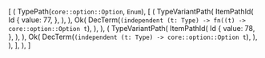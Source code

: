 [
    (
        TypePath(`core::option::Option`, `Enum`),
        [
            (
                TypeVariantPath(
                    ItemPathId(
                        Id {
                            value: 77,
                        },
                    ),
                ),
                Ok(
                    DecTerm(`(independent (t: Type) -> fn((t) -> core::option::Option t`),
                ),
            ),
            (
                TypeVariantPath(
                    ItemPathId(
                        Id {
                            value: 78,
                        },
                    ),
                ),
                Ok(
                    DecTerm(`(independent (t: Type) -> core::option::Option t`),
                ),
            ),
        ],
    ),
]